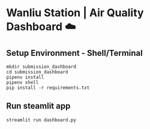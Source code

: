# Wanliu Station | Air Quality Dashboard ☁️

## Setup Environment - Shell/Terminal
```
mkdir submission_dashboard
cd submission_dashboard
pipenv install
pipenv shell
pip install -r requirements.txt
```
## Run steamlit app
```
streamlit run dashboard.py
```
